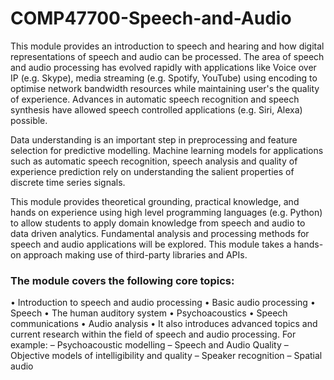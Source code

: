 # COMP47700-Speech-and-Audio


This module provides an introduction to speech and hearing and how digital representations of speech and audio can be processed. The area of speech and audio processing has evolved rapidly with applications like Voice over IP (e.g. Skype), media streaming (e.g. Spotify, YouTube) using encoding to optimise network bandwidth resources while maintaining user's the quality of experience. Advances in automatic speech recognition and speech synthesis have allowed speech controlled applications (e.g. Siri, Alexa) possible.

Data understanding is an important step in preprocessing and feature selection for predictive modelling. Machine learning models for applications such as automatic speech recognition, speech analysis and quality of experience prediction rely on understanding the salient properties of discrete time series signals.

This module provides theoretical grounding, practical knowledge, and hands on experience using high level programming languages (e.g. Python) to allow students to apply domain knowledge from speech and audio to data driven analytics. Fundamental analysis and processing methods for speech and audio applications will be explored. This module takes a hands-on approach making use of third-party libraries and APIs.

### The module covers the following core topics:
• Introduction to speech and audio processing
• Basic audio processing
• Speech
• The human auditory system
• Psychoacoustics
• Speech communications
• Audio analysis
• It also introduces advanced topics and current research within the field of speech and audio processing. For example:
– Psychoacoustic modelling
– Speech and Audio Quality
– Objective models of intelligibility and quality
– Speaker recognition
– Spatial audio
